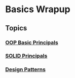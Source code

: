 # Basics Wrapup

<!-- math example $$ 
F(x) = \int_{\infty}^{-\infty} \xi
$$ -->

## Topics

### [OOP Basic Principals](/WrapUP-Basics/OOP/)

### [SOLID Principals](/WrapUP-Basics/SOLID/)

### [Design Patterns](/WrapUP-Basics/Design-Patterns/)

